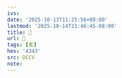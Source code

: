 ```yaml
---
ivs:
date: '2025-10-13T11:25:56+08:00'
lastmod: '2025-10-14T21:46:45-08:00'
title: 󰋝
url: 󰋝
tags: [䍃]
hex: '4343'
src: DCCV
note:
---
```

